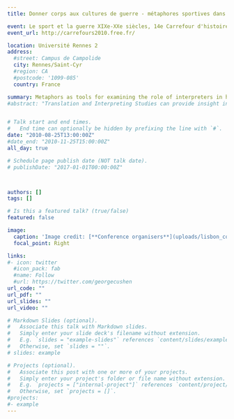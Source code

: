 ```yaml
---
title: Donner corps aux cultures de guerre - métaphores sportives dans la guerre alliée 1914-1918

event: Le sport et la guerre XIXe-XXe siècles, 14e Carrefour d'histoire du sport
event_url: http://carrefours2010.free.fr/

location: Université Rennes 2
address:
  #street: Campus de Campolide
  city: Rennes/Saint-Cyr
  #region: CA
  #postcode: '1099-085'
  country: France

summary: Metaphors as tools for examining the role of interpreters in history
#abstract: "Translation and Interpreting Studies can provide insight in studies in history on language situations. In this paper two metaphors for interpreting situations, “go-betweens” and “gatekeepers”, are examined and tested for fit on the case study of military interpreters during the First World War.


# Talk start and end times.
#   End time can optionally be hidden by prefixing the line with `#`.
date: "2010-08-25T13:00:00Z"
#date_end: "2010-11-25T15:00:00Z"
all_day: true

# Schedule page publish date (NOT talk date).
# publishDate: "2017-01-01T00:00:00Z"



authors: []
tags: []

# Is this a featured talk? (true/false)
featured: false

image:
  caption: 'Image credit: [**Conference organisers**](uploads/lisbon_cover)'
  focal_point: Right

links:
#- icon: twitter
  #icon_pack: fab
  #name: Follow
  #url: https://twitter.com/georgecushen
url_code: ""
url_pdf: ""
url_slides: ""
url_video: ""

# Markdown Slides (optional).
#   Associate this talk with Markdown slides.
#   Simply enter your slide deck's filename without extension.
#   E.g. `slides = "example-slides"` references `content/slides/example-slides.md`.
#   Otherwise, set `slides = ""`.
# slides: example

# Projects (optional).
#   Associate this post with one or more of your projects.
#   Simply enter your project's folder or file name without extension.
#   E.g. `projects = ["internal-project"]` references `content/project/deep-learning/index.md`.
#   Otherwise, set `projects = []`.
#projects:
#- example
---
```



